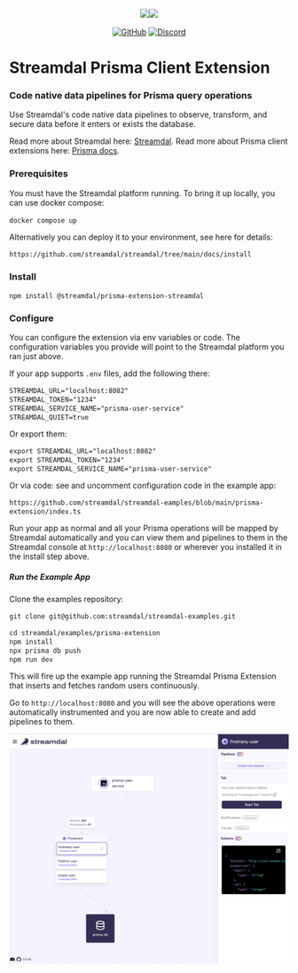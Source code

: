 <div align="center">

<img src="./assets/streamdal-logo-dark.png#gh-dark-mode-only"><img src="./assets/streamdal-logo-light.png#gh-light-mode-only">

[![GitHub](https://img.shields.io/github/license/streamdal/prisma-extension-streamdal)](https://github.com/streamdal/prisma-extension-streamdal)
[![Discord](https://img.shields.io/badge/Community-Discord-4c57e8.svg)](https://discord.gg/streamdal)

</div>  

# Streamdal Prisma Client Extension 

### Code native data pipelines for Prisma query operations

Use Streamdal's code native data pipelines to observe, transform,
and secure data before it enters or exists the database. 

Read more about Streamdal here: [Streamdal](https://www.streadmdal.com).
Read more about Prisma client extensions here: [Prisma docs](https://www.prisma.io/docs/concepts/components/prisma-client/client-extensions).

### Prerequisites

You must have the Streamdal platform running. To bring it up locally, you can use docker compose:

`docker compose up`

Alternatively you can deploy it to your environment, see here for details:
```
https://github.com/streamdal/streamdal/tree/main/docs/install
```


### Install
```
npm install @streamdal/prisma-extension-streamdal
```

### Configure

You can configure the extension via env variables or code. The configuration
variables you provide will point to the Streamdal platform you ran just above.

If your app supports `.env` files, add the following there:

```
STREAMDAL_URL="localhost:8082"
STREAMDAL_TOKEN="1234"
STREAMDAL_SERVICE_NAME="prisma-user-service"
STREAMDAL_QUIET=true
```

Or export them:

```
export STREAMDAL_URL="localhost:8082"
export STREAMDAL_TOKEN="1234"
export STREAMDAL_SERVICE_NAME="prisma-user-service"
```

Or via code: see and uncomment configuration code in the example app:

```
https://github.com/streamdal/streamdal-eamples/blob/main/prisma-extension/index.ts
```

Run your app as normal and all your Prisma operations will be mapped by 
Streamdal automatically and you can view them and pipelines to them 
in the Streamdal console at `http://localhost:8080` or wherever
you installed it in the install step above.


##### Run the Example App

Clone the examples repository:

```shell
git clone git@github.com:streamdal/streamdal-examples.git
```

```shell
cd streamdal/examples/prisma-extension
npm install
npx prisma db push
npm run dev
```

This will fire up the example app running the Streamdal Prisma Extension that inserts and fetches
random users continuously. 

Go to `http://localhost:8080` and you will see the above operations were automatically 
instrumented and you are now able to create and add pipelines to them.

![Console](./console-screenshot.png)




